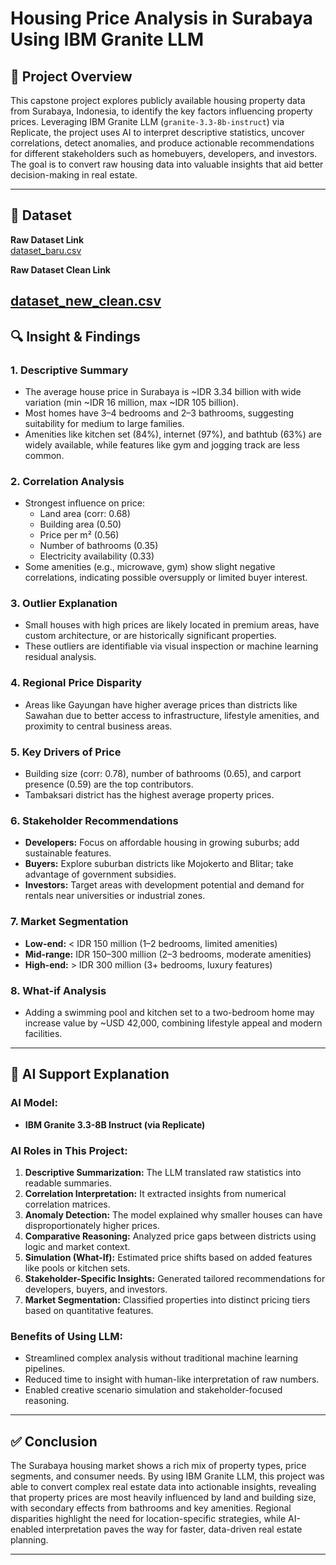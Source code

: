 # Housing Price Analysis in Surabaya Using IBM Granite LLM

## 📌 Project Overview

This capstone project explores publicly available housing property data from Surabaya, Indonesia, to identify the key factors influencing property prices. Leveraging IBM Granite LLM (`granite-3.3-8b-instruct`) via Replicate, the project uses AI to interpret descriptive statistics, uncover correlations, detect anomalies, and produce actionable recommendations for different stakeholders such as homebuyers, developers, and investors. The goal is to convert raw housing data into valuable insights that aid better decision-making in real estate.

---

## 📂 Dataset

**Raw Dataset Link**  
[dataset_baru.csv](https://raw.githubusercontent.com/dimasfajrip/capstone_project_ibmXhacktiv8/main/dataset_baru.csv)


**Raw Dataset Clean Link**

[dataset_new_clean.csv](https://raw.githubusercontent.com/dimasfajrip/capstone_project_ibmXhacktiv8/main/dataset_new_clean.csv)
---

## 🔍 Insight & Findings

### 1. Descriptive Summary
- The average house price in Surabaya is ~IDR 3.34 billion with wide variation (min ~IDR 16 million, max ~IDR 105 billion).
- Most homes have 3–4 bedrooms and 2–3 bathrooms, suggesting suitability for medium to large families.
- Amenities like kitchen set (84%), internet (97%), and bathtub (63%) are widely available, while features like gym and jogging track are less common.

### 2. Correlation Analysis
- Strongest influence on price:
  - Land area (corr: 0.68)
  - Building area (0.50)
  - Price per m² (0.56)
  - Number of bathrooms (0.35)
  - Electricity availability (0.33)
- Some amenities (e.g., microwave, gym) show slight negative correlations, indicating possible oversupply or limited buyer interest.

### 3. Outlier Explanation
- Small houses with high prices are likely located in premium areas, have custom architecture, or are historically significant properties.
- These outliers are identifiable via visual inspection or machine learning residual analysis.

### 4. Regional Price Disparity
- Areas like Gayungan have higher average prices than districts like Sawahan due to better access to infrastructure, lifestyle amenities, and proximity to central business areas.

### 5. Key Drivers of Price
- Building size (corr: 0.78), number of bathrooms (0.65), and carport presence (0.59) are the top contributors.
- Tambaksari district has the highest average property prices.

### 6. Stakeholder Recommendations
- **Developers:** Focus on affordable housing in growing suburbs; add sustainable features.
- **Buyers:** Explore suburban districts like Mojokerto and Blitar; take advantage of government subsidies.
- **Investors:** Target areas with development potential and demand for rentals near universities or industrial zones.

### 7. Market Segmentation
- **Low-end:** < IDR 150 million (1–2 bedrooms, limited amenities)
- **Mid-range:** IDR 150–300 million (2–3 bedrooms, moderate amenities)
- **High-end:** > IDR 300 million (3+ bedrooms, luxury features)

### 8. What-if Analysis
- Adding a swimming pool and kitchen set to a two-bedroom home may increase value by ~USD 42,000, combining lifestyle appeal and modern facilities.

---

## 🤖 AI Support Explanation

### AI Model:
- **IBM Granite 3.3-8B Instruct (via Replicate)**

### AI Roles in This Project:
1. **Descriptive Summarization:** The LLM translated raw statistics into readable summaries.
2. **Correlation Interpretation:** It extracted insights from numerical correlation matrices.
3. **Anomaly Detection:** The model explained why smaller houses can have disproportionately higher prices.
4. **Comparative Reasoning:** Analyzed price gaps between districts using logic and market context.
5. **Simulation (What-If):** Estimated price shifts based on added features like pools or kitchen sets.
6. **Stakeholder-Specific Insights:** Generated tailored recommendations for developers, buyers, and investors.
7. **Market Segmentation:** Classified properties into distinct pricing tiers based on quantitative features.

### Benefits of Using LLM:
- Streamlined complex analysis without traditional machine learning pipelines.
- Reduced time to insight with human-like interpretation of raw numbers.
- Enabled creative scenario simulation and stakeholder-focused reasoning.

---

## ✅ Conclusion

The Surabaya housing market shows a rich mix of property types, price segments, and consumer needs. By using IBM Granite LLM, this project was able to convert complex real estate data into actionable insights, revealing that property prices are most heavily influenced by land and building size, with secondary effects from bathrooms and key amenities. Regional disparities highlight the need for location-specific strategies, while AI-enabled interpretation paves the way for faster, data-driven real estate planning.

---

